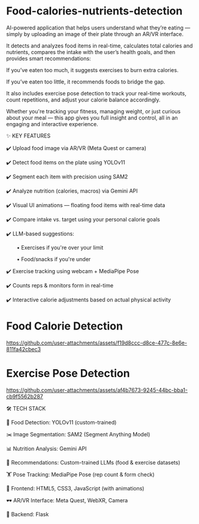 # Food-calories-nutrients-detection

AI-powered application that helps users understand what they’re eating — simply by uploading an image of their plate through an AR/VR interface.

It detects and analyzes food items in real-time, calculates total calories and nutrients, compares the intake with the user’s health goals, and then provides smart recommendations:

If you’ve eaten too much, it suggests exercises to burn extra calories.

If you’ve eaten too little, it recommends foods to bridge the gap.

It also includes exercise pose detection to track your real-time workouts, count repetitions, and adjust your calorie balance accordingly.

Whether you're tracking your fitness, managing weight, or just curious about your meal — this app gives you full insight and control, all in an engaging and interactive experience.

✨ KEY FEATURES

✔️ Upload food image via AR/VR (Meta Quest or camera)

✔️ Detect food items on the plate using YOLOv11

✔️ Segment each item with precision using SAM2

✔️ Analyze nutrition (calories, macros) via Gemini API

✔️ Visual UI animations — floating food items with real-time data

✔️ Compare intake vs. target using your personal calorie goals

✔️ LLM-based suggestions:

  • Exercises if you're over your limit
  
  • Food/snacks if you're under
  
✔️ Exercise tracking using webcam + MediaPipe Pose

✔️ Counts reps & monitors form in real-time

✔️ Interactive calorie adjustments based on actual physical activity

 # Food Calorie Detection
 
https://github.com/user-attachments/assets/f19d8ccc-d8ce-477c-8e6e-811fa42cbec3

# Exercise Pose Detection

https://github.com/user-attachments/assets/af4b7673-9245-44bc-bba1-cb9f5562b287

🛠️ TECH STACK

🍱 Food Detection: YOLOv11 (custom-trained)

✂️ Image Segmentation: SAM2 (Segment Anything Model)

📊 Nutrition Analysis: Gemini API

🧠 Recommendations: Custom-trained LLMs (food & exercise datasets)

🏋️ Pose Tracking: MediaPipe Pose (rep count & form check)

🎨 Frontend: HTML5, CSS3, JavaScript (with animations)

🕶️ AR/VR Interface: Meta Quest, WebXR, Camera

🔗 Backend: Flask

